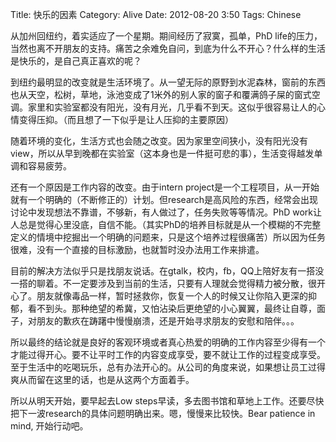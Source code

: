 Title: 快乐的因素
Category: Alive
Date: 2012-08-20 3:50
Tags: Chinese

从加州回纽约，着实适应了一个星期。期间经历了寂寞，孤单，PhD life的压力，当然也离不开朋友的支持。痛苦之余难免自问，到底为什么不开心？什么样的生活是快乐的，是自己真正喜欢的呢？

到纽约最明显的改变就是生活环境了。从一望无际的原野到水泥森林，窗前的东西也从天空，松树，草地，泳池变成了1米外的别人家的窗子和覆满鸽子屎的窗式空调。家里和实验室都没有阳光，没有月光，几乎看不到天。这似乎很容易让人的心情变得压抑。（而且想了一下似乎是让人压抑的主要原因）

随着环境的变化，生活方式也会随之改变。因为家里空间狭小，没有阳光没有view，所以从早到晚都在实验室（这本身也是一件挺可悲的事），生活变得越发单调和容易疲劳。

还有一个原因是工作内容的改变。由于intern project是一个工程项目，从一开始就有一个明确的（不断修正的）计划。但research是高风险的东西，经常会出现讨论中发现想法不靠谱，不够新，有人做过了，任务失败等等情况。PhD work让人总是觉得心里没底，自信不能。（其实PhD的培养目标就是从一个模糊的不完整定义的情境中挖掘出一个明确的问题来，只是这个培养过程很痛苦）所以因为任务很难，没有一个直接的目标激励，也就暂时没办法用工作来排遣。

目前的解决方法似乎只是找朋友说话。在gtalk，校内，fb，QQ上陪好友有一搭没一搭的聊着。不一定要涉及到当前的生活，只要有人理就会觉得精力被分散，很开心了。朋友就像毒品一样，暂时拯救你，恢复一个人的时候又让你陷入更深的抑郁，看不到头。那种绝望的希冀，又怕沾染后更绝望的小心翼翼，最终让自尊，面子，对朋友的歉疚在踌躇中慢慢崩溃，还是开始寻求朋友的安慰和陪伴。。。

所以最终的结论就是良好的客观环境或者真心热爱的明确的工作内容至少得有一个才能过得开心。要不让平时工作的内容变成享受，要不就让工作的过程变成享受。至于生活中的吃喝玩乐，总有办法开心的。从公司的角度来说，如果想让员工过得爽从而留在这里的话，也是从这两个方面着手。

所以从明天开始，要早起去Low steps早读，多去图书馆和草地上工作。还要尽快把下一波research的具体问题明确出来。嗯，慢慢来比较快。Bear patience in mind, 开始行动吧。
